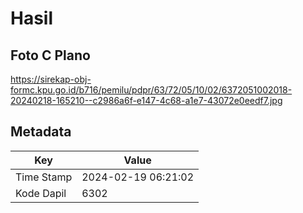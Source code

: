 # Hasil

## Foto C Plano

https://sirekap-obj-formc.kpu.go.id/b716/pemilu/pdpr/63/72/05/10/02/6372051002018-20240218-165210--c2986a6f-e147-4c68-a1e7-43072e0eedf7.jpg


## Metadata

| Key        | Value               |
| ---------- | ------------------- |
| Time Stamp | 2024-02-19 06:21:02 |
| Kode Dapil | 6302                |



